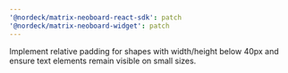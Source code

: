 ```yaml
---
'@nordeck/matrix-neoboard-react-sdk': patch
'@nordeck/matrix-neoboard-widget': patch
---
```


Implement relative padding for shapes with width/height below 40px and ensure text elements remain visible on small sizes.
